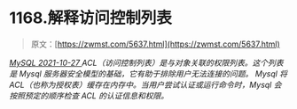 <!--yml
category: 未分类
date: 0001-01-01 00:00:00
-->

# 1168.解释访问控制列表

> 原文：[https://zwmst.com/5637.html](https://zwmst.com/5637.html)

   [ *MySQL* ](https://zwmst.com/mysql)*[ <time datetime="2021-10-28T00:46:21+08:00"> 2021-10-27 </time> ](https://zwmst.com/5637.html)  ACL（访问控制列表）是与对象关联的权限列表。这个列表是 Mysql 服务器安全模型的基础，它有助于排除用户无法连接的问题。
Mysql 将 ACL（也称为授权表）缓存在内存中。当用户尝试认证或运行命令时，Mysql 会按照预定的顺序检查 ACL 的认证信息和权限。*
